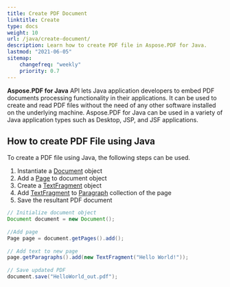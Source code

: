 ```yaml
---
title: Create PDF Document 
linktitle: Create
type: docs
weight: 10
url: /java/create-document/
description: Learn how to create PDF file in Aspose.PDF for Java.
lastmod: "2021-06-05"
sitemap:
    changefreq: "weekly"
    priority: 0.7
---
```


**Aspose.PDF for Java** API lets Java application developers to embed PDF documents processing functionality in their applications. It can be used to create and read PDF files without the need of any other software installed on the underlying machine. Aspose.PDF for Java can be used in a variety of Java application types such as Desktop, JSP, and JSF applications.

## How to create PDF File using Java

To create a PDF file using Java, the following steps can be used.

1. Instantiate a [Document](https://apireference.aspose.com/pdf/java/com.aspose.pdf/Document) object
1. Add a [Page](https://apireference.aspose.com/pdf/java/com.aspose.pdf/Page) to document object
1. Create a [TextFragment](https://apireference.aspose.com/pdf/java/com.aspose.pdf.class-use/textfragment) object
1. Add [TextFragment](https://apireference.aspose.com/pdf/java/com.aspose.pdf.class-use/textfragment) to [Paragraph](https://apireference.aspose.com/pdf/java/com.aspose.pdf/Paragraphs) collection of the page
1. Save the resultant PDF document

```java
// Initialize document object
Document document = new Document();
 
//Add page
Page page = document.getPages().add();
 
// Add text to new page
page.getParagraphs().add(new TextFragment("Hello World!"));
 
// Save updated PDF
document.save("HelloWorld_out.pdf");
```
